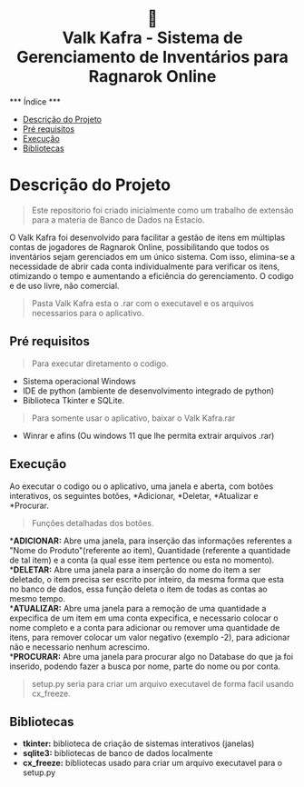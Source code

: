 <h1 align="center">
📄<br>Valk Kafra - Sistema de Gerenciamento de Inventários para Ragnarok Online
</h1>

***  Índice ***
* [Descrição do Projeto](#descrição-do-projeto)
* [Pré requisitos](#pré-requisitos)
* [Execução](#execução)
* [Bibliotecas](#bibliotecas)

# Descrição do Projeto
> Este repositorio foi criado inicialmente como um trabalho de extensão para a materia de Banco de Dados na Estacio. 

 O Valk Kafra foi desenvolvido para facilitar a gestão de itens em múltiplas contas de jogadores de Ragnarok Online, possibilitando que todos os inventários sejam gerenciados em um único sistema. Com isso, elimina-se a necessidade de abrir cada conta individualmente para verificar os itens, otimizando o tempo e aumentando a eficiência do gerenciamento.
 O codigo e de uso livre, não comercial.

> Pasta Valk Kafra esta o .rar com o executavel e os arquivos necessarios para o aplicativo.

 ## Pré requisitos
 >Para executar diretamento o codigo.
 * Sistema operacional Windows
 *  IDE de python (ambiente de desenvolvimento integrado de python)
 *  Biblioteca Tkinter e SQLite.

>Para somente usar o aplicativo, baixar o Valk Kafra.rar

 *  Winrar e afins (Ou windows 11 que lhe permita extrair arquivos .rar)

## Execução

Ao executar o codigo ou o aplicativo, uma janela e aberta, com botões interativos, os seguintes botões, *Adicionar, *Deletar, *Atualizar e *Procurar.
>Funções detalhadas dos botões.

*<strong>ADICIONAR:</strong> Abre uma janela, para inserção das informações referentes a "Nome do Produto"(referente ao item), Quantidade (referente a quantidade de tal item) e a conta (a qual esse item pertence ou esta no momento).<br>
*<strong>DELETAR:</strong> Abre uma janela para a inserção do nome do item a ser deletado, o item precisa ser escrito por inteiro, da mesma forma que esta no banco de dados, essa função deleta o item de todas as contas ao mesmo tempo.<br>
*<strong>ATUALIZAR:</strong> Abre uma janela para a remoção de uma quantidade a expecifica de um item em uma conta expecifica, e necessario colocar o nome completo e a conta para adicionar ou remover uma quantidade de itens, para remover colocar um valor negativo (exemplo -2), para adicionar não e necessario nenhum acrescimo.<br>
*<strong>PROCURAR:</strong> Abre uma janela para procurar algo no Database do que ja foi inserido, podendo fazer a busca por nome, parte do nome ou por conta.<br>

>setup.py seria para criar um arquivo executavel de forma facil usando cx_freeze.

## Bibliotecas
* <strong>tkinter:</strong> biblioteca de criação de sistemas interativos (janelas)<br>
* <strong>sqlite3:</strong> bibliotecas de banco de dados localmente<br>
* <strong>cx_freeze:</strong> bibliotecas usado para criar um arquivo executavel para o setup.py<br>